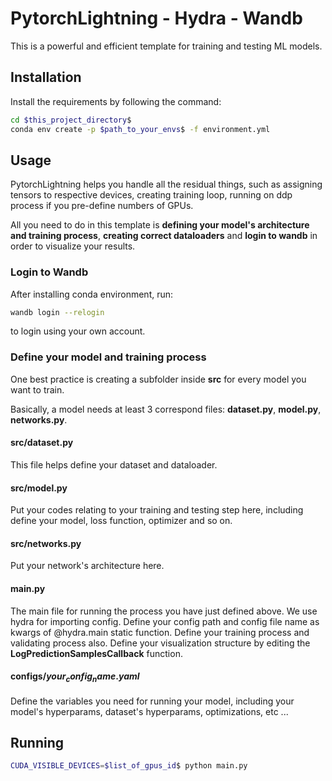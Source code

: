 # PytorchLightning - Hydra - Wandb

This is a powerful and efficient template for training and testing ML models.

## Installation

Install the requirements by following the command:

```bash
cd $this_project_directory$
conda env create -p $path_to_your_envs$ -f environment.yml
```

## Usage

PytorchLightning helps you handle all the residual things, such as assigning tensors to respective devices, creating training loop, running on ddp process if you pre-define numbers of GPUs.  

All you need to do in this template is **defining your model's architecture and training process**, **creating correct dataloaders** and **login to wandb** in order to visualize your results.
 
### Login to Wandb
After installing conda environment, run:

```bash
wandb login --relogin
```

to login using your own account.
### Define your model and training process
One best practice is creating a subfolder inside **src** for every model you want to train.

Basically, a model needs at least 3 correspond files: **dataset.py**, **model.py**, **networks.py**.

#### src/dataset.py ####
This file helps define your dataset and dataloader.

#### src/model.py ####
Put your codes relating to your training and testing step here, including define your model, loss function, optimizer and so on.

#### src/networks.py ####
Put your network's architecture here.

#### main.py ####
The main file for running the process you have just defined above. We use hydra for importing config. Define your config path and config file name as kwargs of @hydra.main static function. Define your training process and validating process also. Define your visualization structure by editing the **LogPredictionSamplesCallback** function.

#### configs/$your_config_name.yaml$ ####
Define the variables you need for running your model, including your model's hyperparams, dataset's hyperparams, optimizations, etc ... 

## Running ##

```bash
CUDA_VISIBLE_DEVICES=$list_of_gpus_id$ python main.py
```
